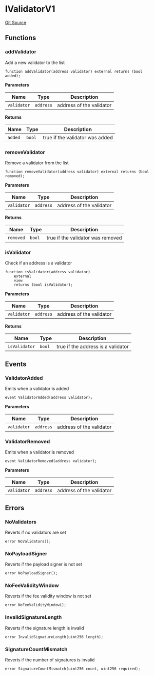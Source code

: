 # IValidatorV1
[Git Source](https://github.com/ambrosus/token-bridge/blob/fd78173c03bc3176acad331d668a382df87c32fd/contracts/interface/IValidatorV1.sol)


## Functions
### addValidator

Add a new validator to the list


```solidity
function addValidator(address validator) external returns (bool added);
```
**Parameters**

|Name|Type|Description|
|----|----|-----------|
|`validator`|`address`|address of the validator|

**Returns**

|Name|Type|Description|
|----|----|-----------|
|`added`|`bool`|true if the validator was added|


### removeValidator

Remove a validator from the list


```solidity
function removeValidator(address validator) external returns (bool removed);
```
**Parameters**

|Name|Type|Description|
|----|----|-----------|
|`validator`|`address`|address of the validator|

**Returns**

|Name|Type|Description|
|----|----|-----------|
|`removed`|`bool`|true if the validator was removed|


### isValidator

Check if an address is a validator


```solidity
function isValidator(address validator)
    external
    view
    returns (bool isValidator);
```
**Parameters**

|Name|Type|Description|
|----|----|-----------|
|`validator`|`address`|address of the validator|

**Returns**

|Name|Type|Description|
|----|----|-----------|
|`isValidator`|`bool`|true if the address is a validator|


## Events
### ValidatorAdded
Emits when a validator is added


```solidity
event ValidatorAdded(address validator);
```

**Parameters**

|Name|Type|Description|
|----|----|-----------|
|`validator`|`address`|address of the validator|

### ValidatorRemoved
Emits when a validator is removed


```solidity
event ValidatorRemoved(address validator);
```

**Parameters**

|Name|Type|Description|
|----|----|-----------|
|`validator`|`address`|address of the validator|

## Errors
### NoValidators
Reverts if no validators are set


```solidity
error NoValidators();
```

### NoPayloadSigner
Reverts if the payload signer is not set


```solidity
error NoPayloadSigner();
```

### NoFeeValidityWindow
Reverts if the fee validity window is not set


```solidity
error NoFeeValidityWindow();
```

### InvalidSignatureLength
Reverts if the signature length is invalid


```solidity
error InvalidSignatureLength(uint256 length);
```

### SignatureCountMismatch
Reverts if the number of signatures is invalid


```solidity
error SignatureCountMismatch(uint256 count, uint256 required);
```

